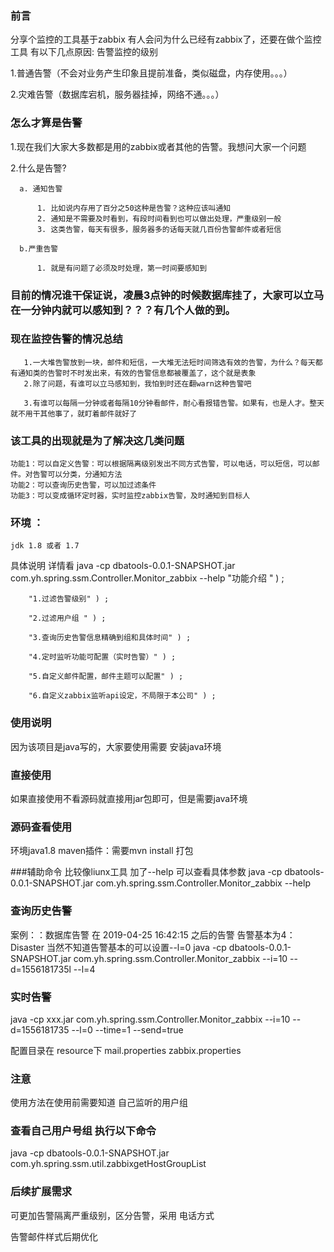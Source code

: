 ### 前言

  分享个监控的工具基于zabbix
  有人会问为什么已经有zabbix了，还要在做个监控工具
  有以下几点原因:
   告警监控的级别
   
   1.普通告警（不会对业务产生印象且提前准备，类似磁盘，内存使用。。。）

   2.灾难告警（数据库宕机，服务器挂掉，网络不通。。。）

### 怎么才算是告警 

   1.现在我们大家大多数都是用的zabbix或者其他的告警。我想问大家一个问题
   
   2.什么是告警?
   
      a. 通知告警
      
          1. 比如说内存用了百分之50这种是告警？这种应该叫通知
          2. 通知是不需要及时看到，有段时间看到也可以做出处理，严重级别一般
          3. 这类告警，每天有很多，服务器多的话每天就几百份告警邮件或者短信
      
      b.严重告警
      
          1. 就是有问题了必须及时处理，第一时间要感知到


### 目前的情况谁干保证说，凌晨3点钟的时候数据库挂了，大家可以立马在一分钟内就可以感知到？？？有几个人做的到。

### 现在监控告警的情况总结

       1.一大堆告警放到一块，邮件和短信，一大堆无法短时间筛选有效的告警，为什么？每天都有通知类的告警时不时发出来，有效的告警信息都被覆盖了，这个就是表象
       2.除了问题，有谁可以立马感知到，我怕到时还在翻warn这种告警吧
       
       3.有谁可以每隔一分钟或者每隔10分钟看邮件，耐心看报错告警。如果有，也是人才。整天就不用干其他事了，就盯着邮件就好了


### 该工具的出现就是为了解决这几类问题

    功能1：可以自定义告警：可以根据隔离级别发出不同方式告警，可以电话，可以短信，可以邮件。对告警可以分类，分通知方法
    功能2：可以查询历史告警，可以加过滤条件
    功能3：可以变成循环定时器，实时监控zabbix告警，及时通知到目标人
	
	


### 环境 ：

	jdk 1.8 或者 1.7
具体说明 详情看 java -cp dbatools-0.0.1-SNAPSHOT.jar  com.yh.spring.ssm.Controller.Monitor_zabbix --help
 		"功能介绍 " ) ;
		
		"1.过滤告警级别" ) ;
		
		"2.过滤用户组 " ) ;
		
		"3.查询历史告警信息精确到组和具体时间" ) ;
		
		"4.定时监听功能可配置（实时告警）" ) ;
		
		"5.自定义邮件配置，邮件主题可以配置" ) ;
		
		"6.自定义zabbix监听api设定，不局限于本公司" ) ;
		
### 使用说明
因为该项目是java写的，大家要使用需要 安装java环境

### 直接使用
如果直接使用不看源码就直接用jar包即可，但是需要java环境

### 源码查看使用
环境java1.8
maven插件：需要mvn install 打包

###辅助命令
比较像liunx工具 加了--help 可以查看具体参数
java -cp dbatools-0.0.1-SNAPSHOT.jar  com.yh.spring.ssm.Controller.Monitor_zabbix --help

### 查询历史告警

案例：：数据库告警 在 2019-04-25 16:42:15 之后的告警 告警基本为4：Disaster 当然不知道告警基本的可以设置--l=0
 java -cp dbatools-0.0.1-SNAPSHOT.jar com.yh.spring.ssm.Controller.Monitor_zabbix --i=10 --d=1556181735l --l=4
 
### 实时告警
  
  java -cp xxx.jar  com.yh.spring.ssm.Controller.Monitor_zabbix --i=10 --d=1556181735 --l=0 --time=1 --send=true
 

配置目录在 resource下
   mail.properties
   zabbix.properties


### 注意
使用方法在使用前需要知道 自己监听的用户组

### 查看自己用户号组 执行以下命令
java -cp dbatools-0.0.1-SNAPSHOT.jar com.yh.spring.ssm.util.zabbixgetHostGroupList


### 后续扩展需求
可更加告警隔离严重级别，区分告警，采用 电话方式

告警邮件样式后期优化
